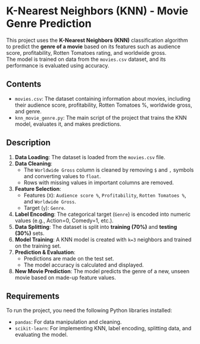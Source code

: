 # K-Nearest Neighbors (KNN) - Movie Genre Prediction

This project uses the **K-Nearest Neighbors (KNN)** classification algorithm to predict the **genre of a movie** based on its features such as audience score, profitability, Rotten Tomatoes rating, and worldwide gross.  
The model is trained on data from the `movies.csv` dataset, and its performance is evaluated using accuracy.

## Contents

- `movies.csv`: The dataset containing information about movies, including their audience score, profitability, Rotten Tomatoes %, worldwide gross, and genre.
- `knn_movie_genre.py`: The main script of the project that trains the KNN model, evaluates it, and makes predictions.

## Description

1. **Data Loading**: The dataset is loaded from the `movies.csv` file.
2. **Data Cleaning**:  
   - The `Worldwide Gross` column is cleaned by removing `$` and `,` symbols and converting values to `float`.  
   - Rows with missing values in important columns are removed.
3. **Feature Selection**:  
   - Features (`X`): `Audience score %`, `Profitability`, `Rotten Tomatoes %`, and `Worldwide Gross`.  
   - Target (`y`): `Genre`.
4. **Label Encoding**: The categorical target (`Genre`) is encoded into numeric values (e.g., Action=0, Comedy=1, etc.).
5. **Data Splitting**: The dataset is split into **training (70%)** and **testing (30%)** sets.
6. **Model Training**: A KNN model is created with `k=3` neighbors and trained on the training set.
7. **Prediction & Evaluation**:  
   - Predictions are made on the test set.  
   - The model accuracy is calculated and displayed.
8. **New Movie Prediction**: The model predicts the genre of a new, unseen movie based on made-up feature values.

## Requirements

To run the project, you need the following Python libraries installed:

- `pandas`: For data manipulation and cleaning.
- `scikit-learn`: For implementing KNN, label encoding, splitting data, and evaluating the model.

